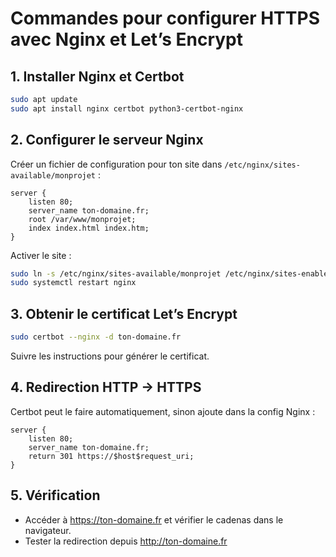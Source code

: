 # Commandes pour configurer HTTPS avec Nginx et Let’s Encrypt

## 1. Installer Nginx et Certbot

```bash
sudo apt update
sudo apt install nginx certbot python3-certbot-nginx
```

## 2. Configurer le serveur Nginx

Créer un fichier de configuration pour ton site dans `/etc/nginx/sites-available/monprojet` :

```
server {
    listen 80;
    server_name ton-domaine.fr;
    root /var/www/monprojet;
    index index.html index.htm;
}
```

Activer le site :
```bash
sudo ln -s /etc/nginx/sites-available/monprojet /etc/nginx/sites-enabled/
sudo systemctl restart nginx
```

## 3. Obtenir le certificat Let’s Encrypt

```bash
sudo certbot --nginx -d ton-domaine.fr
```

Suivre les instructions pour générer le certificat.

## 4. Redirection HTTP → HTTPS

Certbot peut le faire automatiquement, sinon ajoute dans la config Nginx :

```
server {
    listen 80;
    server_name ton-domaine.fr;
    return 301 https://$host$request_uri;
}
```

## 5. Vérification

- Accéder à https://ton-domaine.fr et vérifier le cadenas dans le navigateur.
- Tester la redirection depuis http://ton-domaine.fr 